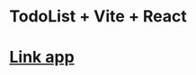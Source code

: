# TodoList + Vite + React

# [Link app](https://todolist-v2-git-hook-sawatarys-projects.vercel.app/)
